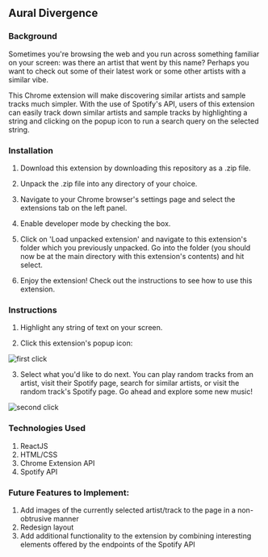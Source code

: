 ## Aural Divergence

### Background

Sometimes you're browsing the web and you run across something familiar on your screen: was there an artist that went by this name? Perhaps you want to check out some of their latest work or some other artists with a similar vibe.

This Chrome extension will make discovering similar artists and sample tracks much simpler. With the use of Spotify's API, users of this extension can easily track down similar artists and sample tracks by highlighting a string and clicking on the popup icon to run a search query on the selected string.

### Installation

1. Download this extension by downloading this repository as a .zip file.

2. Unpack the .zip file into any directory of your choice.

3. Navigate to your Chrome browser's settings page and select the extensions tab on the left panel.

4. Enable developer mode by checking the box.

5. Click on 'Load unpacked extension' and navigate to this extension's folder which you previously unpacked. Go into the folder (you should now be at the main directory with this extension's contents) and hit select.

6. Enjoy the extension! Check out the instructions to see how to use this extension.

### Instructions

1. Highlight any string of text on your screen.

2. Click this extension's popup icon:

![first click](http://res.cloudinary.com/dnmknegr2/image/upload/c_crop/v1474845786/Screen_Shot_2016-09-25_at_4.17.47_PM_jkvuky.png)

3. Select what you'd like to do next. You can play random tracks from an artist, visit their Spotify page, search for similar artists, or visit the random track's Spotify page. Go ahead and explore some new music!

![second click](http://res.cloudinary.com/dnmknegr2/image/upload/v1474845871/Screen_Shot_2016-09-25_at_4.18.00_PM_ycmbwq.png)

### Technologies Used

1. ReactJS
2. HTML/CSS
3. Chrome Extension API
4. Spotify API

### Future Features to Implement:

1. Add images of the currently selected artist/track to the page in a non-obtrusive manner
2. Redesign layout
3. Add additional functionality to the extension by combining interesting elements offered by the endpoints of the Spotify API
